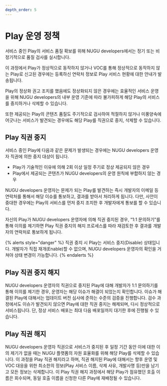 ```yaml
---
depth_order: 5
---
```


# Play 운영 정책

서비스 중인 Play의 서비스 품질 확보를 위해 NUGU developers에서는 정기 또는 비정기적으로 품질 검사를 실시합니다.

이 과정에서 Play가 정상적으로 동작하지 않거나 VOC를 통해 정상적으로 동작하지 않는 Play로 신고된 경우에는 등록하신 연락처 정보로 Play 서비스 현황에 대한 안내가 발송됩니다.

Play의 정상화 권고 조치를 했음에도 정상화되지 않은 경우에는 효율적인 서비스 운영을 위해 NUGU developers의 내부 운영 기준에 따라 불가피하게 해당 Play의 서비스를 중지하거나 삭제할 수 있습니다.

또한 제공되는 Play의 콘텐츠 품질도 주기적으로 검사하여 적절하지 않거나 미풍양속에 어긋나는 서비스가 발견되는 경우에도 해당 Play를 직권으로 중지, 삭제할 수 있습니다.

## Play 직권 중지 <a id="play-suspension"></a>

서비스 중인 Play에 다음과 같은 문제가 발생되는 경우에는 NUGU developers 운영자 직권에 의한 중지 대상이 됩니다.

* Play가 기술적인 이유에 의해 2회 이상 일정 주기로 정상 제공되지 않은 경우
* Play에서 제공되는 콘텐츠가 NUGU developers의 운영 원칙에 부합하지 않는 경우

NUGU developers 운영자는 문제가 되는 Play를 발견하는 즉시 개발자의 이메일 등 연락처를 통해서 해당 이슈를 통보하고, 결과를 받아서 처리하게 됩니다. 다만, 사안이 중대한 경우에는 Play의 서비스를 먼저 중지 조치한 후 개발자에게 통보를 할 수 있습니다.

자신의 Play가 NUGU developers 운영자에 의해 직권 중지된 경우, “1:1 문의하기”를 통해 이의를 제기하면 Play 직권 중지의 해지 프로세스를 따라 재검토한 후 결과를 개발자의 연락처로 통보하게 됩니다.

{% alerts style="danger" %}
직권 중지 시 Play는 서비스 중지(Disable) 상태입니다. 개발자가 직접 재개(Enable)할 수 없으며, NUGU developers 운영자의 확인을 거쳐야 상태 변경이 가능합니다.
{% endalerts %}

## Play 직권 중지 해지 <a id="appealplay-suspension"></a>

NUGU developers 운영자의 직권으로 중지된 Play에 대해 개발자가 1:1 문의하기를 통해 이의를 제기한 경우, 운영자는 해당 이슈가 해결이 되었는지 확인합니다. 이슈가 해결된 Play에 대해서는 업데이트 버전 심사에 준하는 수준의 검증을 진행합니다. 검수 과정에서도 이슈가 발견되지 않으면 Play에 대한 직권 중지는 해제되며, 다시 정상적으로 서비스됩니다. 단, 정상 서비스 배포는 최대 다음 배포일까지 대기한 후에 진행될 수 있습니다.

## Play 직권 해지 <a id="play-cancellation"></a>

NUGU developers 운영자 직권으로 서비스가 중지된 후 일정 기간 동안 이에 대한 이의 제기가 없을 때는 NUGU 플랫폼의 자원 효율화를 위해 해당 Play를 삭제할 수 있습니다. 이 과정을 Play 직권 해지라고 하며, 직권 해지된 Play에 대해서는 향후 운영 및 VOC 대응을 위한 최소한의 정보(Play 서비스 이름, 삭제 사유, 개발사명 등)만을 남기고 모든 정보는 삭제합니다. 이 Play 직권 해지 과정에서 해당 Play가 점유했던 호출 이름은 회수되며, 동일 호출 이름을 신청한 다른 Play에 재배정될 수 있습니다.

